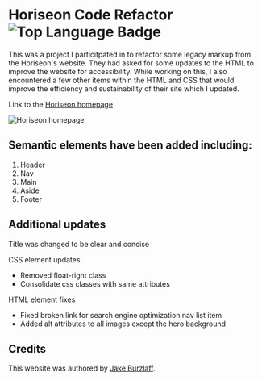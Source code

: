 # Horiseon Code Refactor ![Top Language Badge](https://img.shields.io/github/languages/top/jburz/horiseon-code-refactor)

This was a project I particitpated in to refactor some legacy markup from the Horiseon's website.  They had asked for some updates to the HTML to improve the website for accessibility.  While working on this, I also encountered a few other items within the HTML and CSS that would improve the efficiency and sustainability of their site which I updated.

Link to the [Horiseon homepage](https://jburz.github.io/horiseon-code-refactor/)

![Horiseon homepage](./assets/images/digital-marketing-meeting.jpg)



## Semantic elements have been added including:
1. Header
2. Nav
3. Main
4. Aside
5. Footer

## Additional updates

Title was changed to be clear and concise

CSS element updates
- Removed float-right class
- Consolidate css classes with same attributes

HTML element fixes  
- Fixed broken link for search engine optimization nav list item
- Added alt attributes to all images except the hero background

## Credits

This website was authored by [Jake Burzlaff](https://www.github.com/jburz).